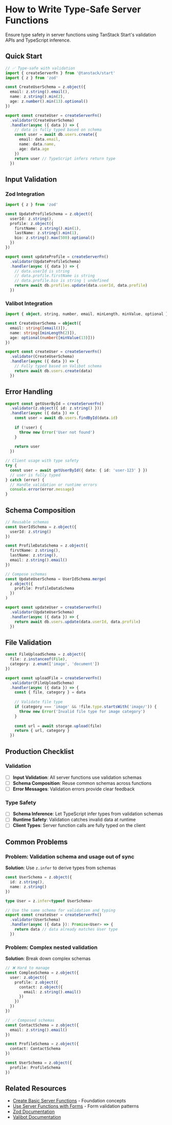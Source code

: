 # How to Write Type-Safe Server Functions

Ensure type safety in server functions using TanStack Start's validation APIs and TypeScript inference.

## Quick Start

```typescript
// ✅ Type-safe with validation
import { createServerFn } from '@tanstack/start'
import { z } from 'zod'

const CreateUserSchema = z.object({
  email: z.string().email(),
  name: z.string().min(2),
  age: z.number().min(13).optional()
})

export const createUser = createServerFn()
  .validator(CreateUserSchema)
  .handler(async ({ data }) => {
    // data is fully typed based on schema
    const user = await db.users.create({
      email: data.email,
      name: data.name,
      age: data.age
    })
    return user // TypeScript infers return type
  })
```

## Input Validation

### Zod Integration

```typescript
import { z } from 'zod'

const UpdateProfileSchema = z.object({
  userId: z.string(),
  profile: z.object({
    firstName: z.string().min(1),
    lastName: z.string().min(1),
    bio: z.string().max(500).optional()
  })
})

export const updateProfile = createServerFn()
  .validator(UpdateProfileSchema)
  .handler(async ({ data }) => {
    // data.userId is string
    // data.profile.firstName is string
    // data.profile.bio is string | undefined
    return await db.profiles.update(data.userId, data.profile)
  })
```

### Valibot Integration

```typescript
import { object, string, number, email, minLength, minValue, optional } from 'valibot'

const CreateUserSchema = object({
  email: string([email()]),
  name: string([minLength(2)]),
  age: optional(number([minValue(13)]))
})

export const createUser = createServerFn()
  .validator(CreateUserSchema)
  .handler(async ({ data }) => {
    // Fully typed based on Valibot schema
    return await db.users.create(data)
  })
```

## Error Handling

```typescript
export const getUserById = createServerFn()
  .validator(z.object({ id: z.string() }))
  .handler(async ({ data }) => {
    const user = await db.users.findById(data.id)
    
    if (!user) {
      throw new Error('User not found')
    }
    
    return user
  })

// Client usage with type safety
try {
  const user = await getUserById({ data: { id: 'user-123' } })
  // user is fully typed
} catch (error) {
  // Handle validation or runtime errors
  console.error(error.message)
}
```

## Schema Composition

```typescript
// Reusable schemas
const UserIdSchema = z.object({
  userId: z.string()
})

const ProfileDataSchema = z.object({
  firstName: z.string(),
  lastName: z.string(),
  email: z.string().email()
})

// Compose schemas
const UpdateUserSchema = UserIdSchema.merge(
  z.object({
    profile: ProfileDataSchema
  })
)

export const updateUser = createServerFn()
  .validator(UpdateUserSchema)
  .handler(async ({ data }) => {
    return await db.users.update(data.userId, data.profile)
  })
```

## File Validation

```typescript
const FileUploadSchema = z.object({
  file: z.instanceof(File),
  category: z.enum(['image', 'document'])
})

export const uploadFile = createServerFn()
  .validator(FileUploadSchema)
  .handler(async ({ data }) => {
    const { file, category } = data
    
    // Validate file type
    if (category === 'image' && !file.type.startsWith('image/')) {
      throw new Error('Invalid file type for image category')
    }
    
    const url = await storage.upload(file)
    return { url, category }
  })
```

## Production Checklist

### Validation
- [ ] **Input Validation**: All server functions use validation schemas
- [ ] **Schema Composition**: Reuse common schemas across functions
- [ ] **Error Messages**: Validation errors provide clear feedback

### Type Safety
- [ ] **Schema Inference**: Let TypeScript infer types from validation schemas
- [ ] **Runtime Safety**: Validation catches invalid data at runtime
- [ ] **Client Types**: Server function calls are fully typed on the client

## Common Problems

### Problem: Validation schema and usage out of sync

**Solution**: Use `z.infer` to derive types from schemas
```typescript
const UserSchema = z.object({
  id: z.string(),
  name: z.string()
})

type User = z.infer<typeof UserSchema>

// Use the same schema for validation and typing
export const createUser = createServerFn()
  .validator(UserSchema)
  .handler(async ({ data }): Promise<User> => {
    return data // data already matches User type
  })
```

### Problem: Complex nested validation

**Solution**: Break down complex schemas
```typescript
// ❌ Hard to manage
const ComplexSchema = z.object({
  user: z.object({
    profile: z.object({
      contact: z.object({
        email: z.string().email()
      })
    })
  })
})

// ✅ Composed schemas
const ContactSchema = z.object({
  email: z.string().email()
})

const ProfileSchema = z.object({
  contact: ContactSchema
})

const UserSchema = z.object({
  profile: ProfileSchema
})
```

## Related Resources

- [Create Basic Server Functions](./create-basic-server-functions.md) - Foundation concepts
- [Use Server Functions with Forms](./use-server-functions-with-forms.md) - Form validation patterns
- [Zod Documentation](https://zod.dev/)
- [Valibot Documentation](https://valibot.dev/)